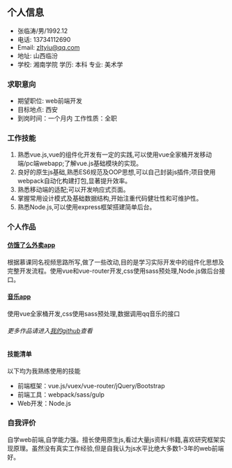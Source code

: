 ## 个人信息

* 张临涛/男/1992.12
* 电话: 13734112690 
* Email: zltyiu@qq.com 
* 地址: 山西临汾
* 学校: 湘南学院 学历: 本科 专业: 美术学

### 求职意向
* 期望职位: web前端开发
* 目标地点: 西安
* 到岗时间：一个月内 工作性质：全职

### 工作技能
1. 熟悉vue.js,vue的组件化开发有一定的实践,可以使用vue全家桶开发移动端/pc端webapp;了解vue.js基础模块的实现。
1. 良好的原生js基础,熟悉ES6规范及OOP思想,可以自己封装js插件;项目使用webpack自动化构建打包,显著提升效率。
1. 熟悉移动端的适配;可以开发响应式页面。
1. 掌握常用设计模式及基础数据结构,开始注重代码健壮性和可维护性。
1. 熟悉Node.js,可以使用express框架搭建简单后台。

### 个人作品
#### [仿饿了么外卖app](https://github.com/leat14536/practice/tree/gh-pages/eleme)  
根据慕课同名视频思路所写,做了一些改动,目的是学习实际开发中的组件化思想及完整开发流程。使用vue和vue-router开发,css使用sass预处理,Node.js做后台接口。
#### [音乐app](https://github.com/leat14536/practice/tree/gh-pages/imooc-vue-music)   
使用vue全家桶开发,css使用sass预处理,数据调用qq音乐的接口

###### 更多作品请进入[我的github](https://github.com/leat14536/practice)查看

#### 技能清单
以下均为我熟练使用的技能

* 前端框架：vue.js/vuex/vue-router/jQuery/Bootstrap
* 前端工具：webpack/sass/gulp
* Web开发：Node.js

### 自我评价
自学web前端,自学能力强。擅长使用原生js,看过大量js资料/书籍,喜欢研究框架实现原理。虽然没有真实工作经验,但是自我认为js水平比绝大多数1-3年的web前端好。